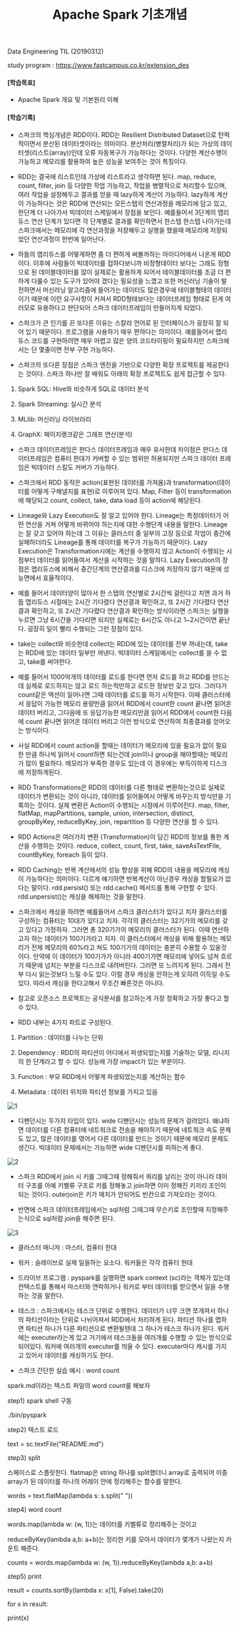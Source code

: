 ﻿---
layout: post
title: "Apache Spark 기초개념"
tags: [Data Engineering]
comments: true
---

Data Engineering TIL (20190312)

study program : https://www.fastcampus.co.kr/extension_des

#### [학습목표]


- Apache Spark 개요 및 기본원리 이해


#### [학습기록]


- 스파크의 핵심개념은 RDD이다. RDD는 Resilient Distributed Dataset으로 탄력적이면서 분산된 데이터셋이라는 의미이다. 분산처리(병렬처리)가 되는 가상의 데이터셋(리스트(array))인데 오류 자동복구가 가능하다는 것이다. 다양한 계산수행이 가능하고 메모리를 활용하여 높은 성능을 보여주는 것이 특징이다.


- RDD는 결국에 리스트인데 가상에 리스트라고 생각하면 된다. map, reduce, count, filter, join 등 다양한 작업 가능하고, 작업을 병렬적으로 처리할수 있으며, 여러 작업을 설정해두고 결과를 얻을 때 lazy하게 계산이 가능하다. lazy하게 계산이 가능하다는 것은 RDD에 연산되는 모든스텝의 연산과정을 메모리에 담고 있고, 한단계 더 나아가서 빅데이터 스케일에서 장점을 보인다. 예를들어서 3단계의 맵리듀스 연산 단계가 있다면 각 단계별로 결과를 확인하면서 한스텝 한스텝 나아가는데 스파크에서는 메모리에 각 연산과정을 저장해두고 실행을 했을때 메모리에 저장되었던 연산과정이 한번에 일어난다.


- 하둡의 맵리듀스를 어떻게하면 좀 더 편하게 써볼까하는 아이디어에서 나온게 RDD이다. 이후에 사람들이 빅데이터를 접하다보니까 비정형데이터 보다는 그래도 정형으로 된 데이블데이터를 많이 실제로는 활용하게 되어서 테이블데이터를 조금 더 편하게 다룰수 있는 도구가 있어야 겠다는 필요성을 느꼈고 또한 머신러닝 기술이 발전하면서 머신러닝 알고리즘에 들어가는 데이터도 많은경우에 테이블형태의 데이터이기 때문에 이런 요구사항이 커져서 RDD형태보다는 데이터프레임 형태로 된게 여러모로 유용하다고 판단되어 스파크 데이터프레임이 만들어지게 되었다.


- 스파크가 큰 인기를 끈 또다른 이유는 스칼라 언어로 된 인터페이스가 굉장히 잘 되어 있기 때문이다. 프로그램을 사용하기 매우 편하다는 의미이다. 예를들어서 맵리듀스 코드를 구현하려면 매우 어렵고 많은 양의 코드타이핑이 필요하지만 스파크에서는 단 몇줄이면 전부 구현 가능하다.


- 스파크의 또다른 장점은 스파크 엔진을 기반으로 다양한 확장 프로젝트를 제공한다는 것이다. 스파크 하나만 잘 배워도 아래의 확장 프로젝트도 쉽게 접근할 수 있다.

1) Spark SQL: Hive와 비슷하게 SQL로 데이터 분석

2) Spark Streaming: 실시간 분석

3) MLlib: 머신러닝 라이브러리

4) GraphX: 페이지랭크같은 그래프 연산(분석)


- 스파크 데이터프레임은 판다스 데이터프레임과 매우 유사한데 차이점은 판다스 데이터프레임은 컴퓨터 한대가 커버할 수 있는 범위만 허용되지만 스파크 데이터 프레임은 빅데이터 스킬도 커버가 가능하다.


- 스파크에서 RDD 동작은 action(표현된 데이터를 가져옴)과 transformation(데이터를 어떻게 구해낼지를 표현)로 이루어져 있다. Map, Filter 등이 transformation에 해당되고 count, collect, take, data load 등이 action에 해당된다.


- Lineage와 Lazy Execution도 잘 알고 있어야 한다. Lineage는 특정데이터가 어떤 연산을 거쳐 어떻게 바뀌어야 하는지에 대한 수행단계 내용을 말한다. Lineage는 잘 갖고 있어야 하는데 그 이유는 클러스터 중 일부의 고장 등으로 작업이 중간에 실패하더라도 Lineage를 통해 데이터를 복구가 가능하기 때문이다. Lazy Execution은 Transformation시에는 계산을 수행하지 않고 Action이 수행되는 시점부터 데이터를 읽어들여서 계산을 시작하는 것을 말하다. Lazy Execution의 장점은 맵리듀스에 비해서 중간단계의 연산결과를 디스크에 저장하지 않기 때문에 성능면에서 효율적이다.


- 예를 들어서 데이터양이 많아서 한 스텝의 연산별로 2시간씩 걸린다고 치면 과거 하둡 맵리듀스 시절에는 2시간 기다렸다 연산결과 확인하고, 또 2시간 기다렸다 연산결과 확인하고, 또 2시간 기다렸다 연산결과 확인하는 방식이라면 스파크는 실행을 누르면 그냥 6시간을 기다리면 되지만 실제로는 6시간도 아니고 1~2시간이면 끝난다. 굉장히 일이 빨리 수행되는 그런 장점이 있다.


- take는 collect와 비슷한데 collect는 RDD에 있는 데이터를 전부 꺼내는데, take는 RDD에 있는 데이터 일부만 꺼낸다. 빅데이터 스케일에서는 collect를 쓸 수 없고, take를 써야한다.


- 예를 들어서 1000억개의 데이터를 로드를 한다면 먼저 로드를 하고 RDD를 만드는데 실제로 로드하지는 않고 로드 하는척만하고 로드한 정보만 갖고 있다. 그러다가 count같은 액션이 일어나면 그때 데이터를 로드를 하기 시작한다. 이때 클러스터에서 응답이 가능한 메모리 용량만큼 읽어서 RDD에서 count한 count 끝나면 읽어온 데이터 버리고, 그다음에 또 응답가능한 메모리만큼 읽어서 RDD에서 count한 다음에 count 끝나면 읽어온 데이터 버리고 이런 방식으로 연산하여 최종결과를 얻어오는 방식이다.


- 사실 RDD에서 count action을 할때는 데이터가 메모리에 있을 필요가 없이 필요한 만큼 하나씩 읽어서 count하면 되는건데 join이나 group을 해야할때는 메모리가 많이 필요하다. 메모리가 부족한 경우도 있는데 이 경우에는 부득이하게 디스크에 저장하게된다.


- RDD Transformations은 RDD의 데이터를 다른 형태로 변환하는것으로 실제로 데이터가 변환되는 것이 아니라, 데이터를 읽어들여서 어떻게 바꾸는지 방식만을 기록하는 것이다. 실제 변환은 Action이 수행되는 시점에서 이루어진다. map, filter, flatMap, mapPartitions, sample, union, intersection, distinct, groupByKey, reduceByKey, join, repartition 등 다양한 연산을 할 수 있다.


- RDD Actions은 여러가지 변환 (Transformation)이 담긴 RDD의 정보를 통한 계산을 수행하는 것이다. reduce, collect, count, first, take, saveAsTextFile, countByKey, foreach 등이 있다.


- RDD Caching는 반복 계산에서의 성능 향상을 위해 RDD의 내용을 메모리에 캐싱이 가능하다는 의미이다. 다르게 얘기하면 반복계산이 아닌경우 캐싱을 할필요가 없다는 말이다. rdd.persist() 또는 rdd.cache() 메서드를 통해 구현할 수 있다. rdd.unpersist()는 캐싱을 해제하는 것을 말한다.


- 스파크에서 캐싱을 하려면 예를들어서 스파크 클러스터가 있다고 치자 클러스터를 구성하는 컴퓨터는 10대가 있다고 치자. 각각의 클러스터는 32기가의 메모리를 갖고 있다고 가정하자. 그러면 총 320기가의 메모리의 클러스터가 된다. 이때 연산하고자 하는 데이터가 100기가라고 치자. 이 클러스터에서 캐싱을 위해 활용하는 메모리가 전체 메모리의 60%라고 쳐도 100기가의 데이터는 충분히 수용할 수 있을것이다. 만약에 이 데이터가 100기가가 아니라 400기가면 메모리에 넣어도 넘쳐 흐르기 때문에 넘치는 부분을 디스크로 내려버린다. 그러면 또 느려지게 된다. 그래서 전부 다시 읽는것보다 느릴 수도 있다. 이럴 경우 캐싱을 안하는게 오히려 이득일 수도 있다. 따라서 캐싱을 한다고해서 무조건 빠른것은 아니다.


- 참고로 오픈소스 프로젝트는 공식문서를 참고하는게 가장 정확하고 가장 좋다고 할 수 있다.

- RDD 내부는 4가지 파트로 구성된다.

1) Partition : 데이터를 나누는 단위

2) Dependency : RDD의 파티션이 어디에서 파생되었는지를 기술하는 모델, 리니지의 한 단계라고 할 수 있다. 성능에 가장 impact가 있는 부분이다.

3) Function : 부모 RDD에서 어떻게 파생되었는지를 계산하는 함수

4) Metadata : 데이터 위치와 파티션 정보를 가지고 있음

![1](https://user-images.githubusercontent.com/41605276/54258642-9c427700-45a6-11e9-9d1e-eb3cedba7442.png)

- 디펜던시는 두가지 타입이 있다. wide 디펜던시는 성능의 문제가 걸려있다. 왜냐하면 데이터를 다른 컴퓨터에 네트워크로 전송을 해야하기 때문에 네트워크 속도 문제도 있고, 많은 데이터를 엮어서 다른 데이터를 만드는 것이기 때문에 메모리 문제도 생긴다. 빅데이터 문제에서는 가능하면 wide 디펜던시를 피하는게 좋다.

![2](https://user-images.githubusercontent.com/41605276/54258651-a3698500-45a6-11e9-999a-2ebd28b0ad79.png)

- 스파크 RDD에서 join 시 키를 그때그때 정해줘서 쿼리를 날리는 것이 아니라 데이터 구조를 아예 키벨류 구조로 키를 정해놓고 join하면 이미 정해진 키끼리 조인이 되는 것이다. outerjoin은 키가 매치가 안되어도 빈칸으로 가져오라는 것이다.


- 반면에 스파크 데이터프레임에서는 sql처럼 그때그때 무슨키로 조인할때 지정해주는식으로 sql처럼 join을 해주면 된다.

![3](https://user-images.githubusercontent.com/41605276/54258661-aa909300-45a6-11e9-98d9-b3adf047bd33.png)

- 클러스터 매니저 : 마스터, 컴퓨터 한대


- 워커 : 슬레이브로 실제 일을하는 요소다. 워커들은 각각 컴퓨터 한대


- 드라이브 프로그램 : pyspark를 실행하면 spark context (sc)라는 객체가 있는데 컨텍스트를 통해서 마스터와 연락하거나 워커로 부터 데이터를 받으면서 일을 수행하는 것을 말한다. 


- 테스크 : 스파크에서는 테스크 단위로 수행한다. 데이터가 너무 크면 쪼개져서 하나의 파티션이라는 단위로 나뉘어져서 RDD에서 처리하게 된다. 파티션 하나를 맵하면 파티션 하나가 다른 파티션으로 변환될텐데 그 하나가 테스크 하나가 된다. 워커에는 executer라는게 있고 거기에서 테스크들을 여러개를 수행할 수 있는 방식으로 되어있다. 워커에 여러개의 executer를 띄울 수 있다. executer마다 캐시를 가지고 있어서 데이터를 캐싱하기도 한다.

- 스파크 간단한 실습 예시 : word count

spark.md이라는 텍스트 파일의 word count를 해보자

step1) spark shell 구동

./bin/pyspark

step2) 텍스트 로드

text = sc.textFile("README.md")

step3) split

스페이스로 스플릿한다. flatmap은 string 하나를 split했더니 array로 출력되어 이중array가 된 데이터를 하나의 어레이 안에 정리해주는 함수를 말한다. 

words = text.flatMap(lambda s: s.split(" "))

step4) word count

words.map(lambda w: (w, 1))는 데이터를 키벨류로 정리해주는 것이고

reduceByKey(lambda a,b: a+b)는 정리한 키를 모아서 데이터가 몇개가 나왔는지 카운트 해준다.

counts = words.map(lambda w: (w, 1)).reduceByKey(lambda a,b: a+b)

step5) print

result = counts.sortBy(lambda x: x[1], False).take(20)

for x in result:

print(x)
